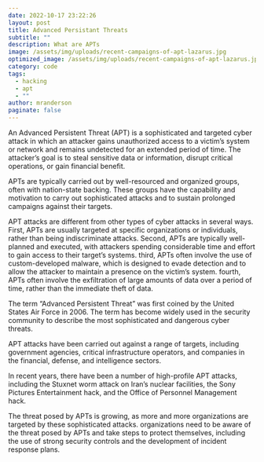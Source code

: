 ```yaml
---
date: 2022-10-17 23:22:26
layout: post
title: Advanced Persistant Threats
subtitle: ""
description: What are APTs
image: /assets/img/uploads/recent-campaigns-of-apt-lazarus.jpg
optimized_image: /assets/img/uploads/recent-campaigns-of-apt-lazarus.jpg
category: code
tags:
  - hacking
  - apt
  - ""
author: mranderson
paginate: false
---
```

<!--StartFragment-->

An Advanced Persistent Threat (APT) is a sophisticated and targeted cyber attack in which an attacker gains unauthorized access to a victim’s system or network and remains undetected for an extended period of time. The attacker’s goal is to steal sensitive data or information, disrupt critical operations, or gain financial benefit.



APTs are typically carried out by well-resourced and organized groups, often with nation-state backing. These groups have the capability and motivation to carry out sophisticated attacks and to sustain prolonged campaigns against their targets.



APT attacks are different from other types of cyber attacks in several ways. First, APTs are usually targeted at specific organizations or individuals, rather than being indiscriminate attacks. Second, APTs are typically well-planned and executed, with attackers spending considerable time and effort to gain access to their target’s systems. third, APTs often involve the use of custom-developed malware, which is designed to evade detection and to allow the attacker to maintain a presence on the victim’s system. fourth, APTs often involve the exfiltration of large amounts of data over a period of time, rather than the immediate theft of data.



The term “Advanced Persistent Threat” was first coined by the United States Air Force in 2006. The term has become widely used in the security community to describe the most sophisticated and dangerous cyber threats.



APT attacks have been carried out against a range of targets, including government agencies, critical infrastructure operators, and companies in the financial, defense, and intelligence sectors.



In recent years, there have been a number of high-profile APT attacks, including the Stuxnet worm attack on Iran’s nuclear facilities, the Sony Pictures Entertainment hack, and the Office of Personnel Management hack.



The threat posed by APTs is growing, as more and more organizations are targeted by these sophisticated attacks. organizations need to be aware of the threat posed by APTs and take steps to protect themselves, including the use of strong security controls and the development of incident response plans.

<!--EndFragment-->